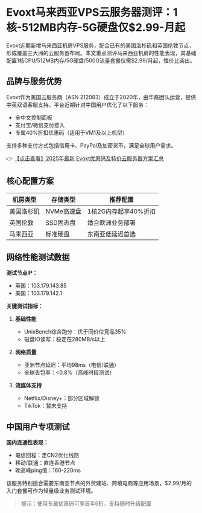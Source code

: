 # Evoxt马来西亚VPS云服务器测评：1核-512MB内存-5G硬盘仅$2.99-月起

Evoxt近期新增马来西亚机房VPS服务，配合已有的美国洛杉矶和英国伦敦节点，形成覆盖三大洲的云服务器布局。本文重点测评马来西亚机房的性能表现，其基础配置1核CPU/512MB内存/5G硬盘/500G流量套餐仅需$2.99/月起，性价比突出。

## 品牌与服务优势

Evoxt作为美国云服务商（ASN 212083）成立于2020年，由华裔团队运营，提供中英双语客服支持。平台近期针对中国用户优化了以下服务：
- 全中文控制面板
- 支付宝/微信支付接入
- 专属40%折扣优惠码（适用于VM1及以上机型）

支持多种支付方式包括信用卡、PayPal及加密货币，满足全球用户需求。

👉 [【点击查看】2025年最新 Evoxt优惠码及特价云服务器方案汇总](https://bit.ly/evoxt)

## 核心配置方案

| 机房类型   | 存储类型   | 推荐配置               |
|------------|------------|------------------------|
| 美国洛杉矶 | NVMe高速盘 | 1核2G内存起享40%折扣  |
| 英国伦敦   | SSD固态盘  | 适合欧洲业务部署      |
| 马来西亚   | 标准硬盘   | 东南亚低延迟首选      |

## 网络性能测试数据

**测试节点IP：**
- 英国：103.179.143.85
- 美国：103.179.142.1

**关键测试指标：**
1. **基础性能**
   - UnixBench综合跑分：优于同价位竞品35%
   - 磁盘IO读写：稳定在280MB/s以上

2. **网络质量**
   - 亚洲节点延迟：平均98ms（电信/联通）
   - 全球丢包率：<0.8%（高峰时段测试）

3. **流媒体支持**
   - Netflix/Disney+：部分区域解锁
   - TikTok：暂未支持

## 中国用户专项测试

**国内连通性表现：**
- 电信回程：走CN2优化线路
- 移动/联通：直连香港节点
- 晚高峰ping值：160-220ms

该服务特别适合需要东南亚节点的外贸建站、跨境电商等应用场景，$2.99/月的入门套餐可作为轻量级业务测试环境。

> 提示：使用专属优惠码可享首年6折，支持随时升级配置
